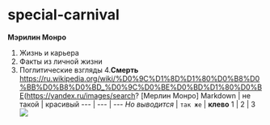 # special-carnival
**Мэрилин Монро**
1. Жизнь и карьера
2. Факты из личной жизни
3. Поглитические взгляды
4.__Смерть__
<https://ru.wikipedia.org/wiki/%D0%9C%D1%8D%D1%80%D0%B8%D0%BB%D0%B8%D0%BD_%D0%9C%D0%BE%D0%BD%D1%80%D0%BE>(https://yandex.ru/images/search?
[Мерлин Монро]
Markdown | не такой | красивый
--- | --- | ---
*Но выводится* | `так же` | **клево**
1 | 2 | 3
![](https://upload.wikimedia.org/wikipedia/commons/4/4e/Monroecirca1953.jpg)

